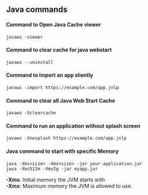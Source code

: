 ## Java commands

#### Command to Open Java Cache viewer

```shell
javaws -viewer
```

#### Command to clear cache for java webstart

```shell
javaws --uninstall
```

#### Command to import an app sliently

```shell
javaws -import https://example.com/app.jnlp
```

#### Command to clear all Java Web Start Cache

```shell
javaws -Xclearcache
```

#### Command to run an application without splash screen

```shell
javaws -Xnosplash https://example.com/app.jnlp
```

#### Java command to start with specific Memory

```shell
java -Xms<size> -Xmx<size> -jar your-application.jar
java -Xms512m -Xmx2g -jar myapp.jar
```

__-Xms<size>__: Initial memory the JVM starts with  
__-Xmx<size>__: Maximum memory the JVM is allowed to use.  